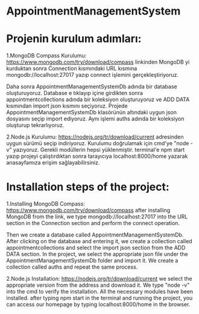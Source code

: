 # AppointmentManagementSystem

# Projenin kurulum adımları:

1.MongoDB Compass Kurulumu: 
https://www.mongodb.com/try/download/compass linkinden MongoDB yi kurduktan sonra Connection kısmındaki URL kısmına mongodb://localhost:27017 yazıp connect işlemini gerçekleştiriyoruz. 

Daha sonra AppointmentManagementSystemDb adında bir database oluşturuyoruz. 
Database e tıklayıp içine girdikten sonra appointmentcollections adında bir koleksiyon oluşturuyoruz ve ADD DATA kısmından import json kısmını seçiyoruz. 
Projede AppointmentManagementSystemDb klasörünün altındaki uygun json dosyasını seçip import ediyoruz.
Aynı işlemi auths adında bir koleksiyon oluşturup tekrarlıyoruz.

2.Node.js Kurulumu:
https://nodejs.org/tr/download/current adresinden uygun sürümü seçip indiriyoruz. Kurulumu doğrulamak için cmd'ye "node -v" yazıyoruz.
Gerekli modüllerin hepsi yüklenmiştir. terminal'e npm start yazıp projeyi çalıştırdıktan sonra tarayıcıya localhost:8000/home yazarak anasayfamıza erişim sağlayabilirsiniz.

# Installation steps of the project:

1.Installing MongoDB Compass: 
https://www.mongodb.com/try/download/compass after installing MongoDB from the link, we type mongodb://localhost:27017 into the URL section in the Connection section and perform the connect operation. 

Then we create a database called AppointmentManagementSystemDb. 
After clicking on the database and entering it, we create a collection called appointmentcollections and select the import json section from the ADD DATA section. 
In the project, we select the appropriate json file under the AppointmentManagementSystemDb folder and import it.
We create a collection called auths and repeat the same process.

2.Node.js Installation:
https://nodejs.org/tr/download/current we select the appropriate version from the address and download it. We type "node -v" into the cmd to verify the installation.
All the necessary modules have been installed. after typing npm start in the terminal and running the project, you can access our homepage by typing localhost:8000/home in the browser.
